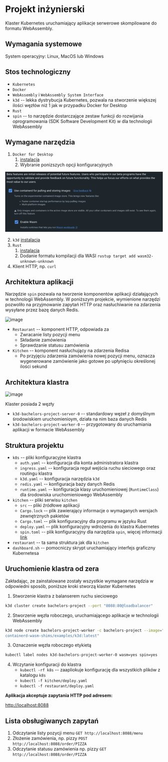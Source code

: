 # Projekt inżynierski

Klaster Kubernetes uruchamiający aplikacje serwerowe skompilowane do formatu WebAssembly.

## Wymagania systemowe

System operacyjny: Linux, MacOS lub Windows

## Stos technologiczny

- `Kubernetes`
- `Docker`
- `WebAssembly` i `WebAssembly System Interface`
- `k3d` -- lekka dystrybucja Kubernetes, pozwala na stworzenie większej ilości węzłów niż 1 jak w przypadku Docker for Desktop
- `Rust`
- `spin` -- to narzędzie dostarczające zestaw funkcji do rozwijania oprogramowania (SDK Software Development Kit) w dla technologii WebAssembly

## Wymagane narzędzia

1. `Docker for Desktop`
   1. [instalacja](https://www.docker.com/products/docker-desktop/)
   3. Wybranie ponizszych opcji konfiguracyjnych

<img src="./docker-for-desktop-opts.png"/>

2. `k3d` [instalacja](https://k3d.io/v5.6.0/#releases)
3. `Rust`
   1. [instalacja](https://www.rust-lang.org/tools/install)
   2. Dodanie formatu kompilacji dla WASI
   `rustup target add wasm32-unknown-unknown`
4. Klient HTTP, np. `curl`

## Architektura aplikacji

Narzędzie `spin` pozwala na tworzenie komponentów aplikacji działających w technologii WebAssembly. W poniższym projekcie, wymienione narzędzi pozwoliło na przyjmowanie zapytań HTTP oraz nasłuchiwanie na zdarzenia wysyłane przez bazę danych Redis.

![image](https://github.com/ogioldat/wasm-on-cloud/assets/46226715/8d3642f3-757d-4982-89eb-61fd02d6a6ac)

- `Restaurant` -- komponent HTTP, odpowiada za
  - Zwracanie listy pozycji menu
  - Składanie zamówienia
  - Sprawdzanie statusu zamówienia
- `Kitchen` -- komponent nasłuchujący na zdarzenia Redisa
  - Po przyjęciu zdarzenia zamówienia nowej pozycji menu, oznacza wygenerowane zamówienie jako gotowe po upłynięciu określonej ilości sekund

## Architektura klastra

![image](https://github.com/ogioldat/wasm-on-cloud/assets/46226715/639b7c65-e342-476d-985c-ded2cfce47e4)

Klaster posiada 2 węzły

- `k3d-bachelors-project-server-0` -- standardowy węzeł z domyślnym środowiskiem uruchomienioym, działa na nim baza danych Redis
- `k3d-bachelors-project-worker-0` -- przygotowany do uruchamiania aplikacji w formacie WebAssembly

## Struktura projektu

- `k8s` -- pliki konfiguracyjne klastra
  - `auth.yaml` -- konfiguracja dla konta administratora klastra
  - `ingress.yaml` -- konfiguracja reguł wejścia ruchu sieciowego oraz routingu klastra
  - `k3d.yaml` -- konfiguracja narzędzia `k3d`
  - `redis.yaml` -- konfiguracja bazy danych Redis
  - `runtime.yaml` -- konfiguracja klasy uruchomieniowej (`RuntimeClass`) dla środowiska uruchomieniowego WebAssembly
- `kitchen` -- pliki serwisu `kitchen`
  - `src` -- pliki źródłowe aplikacji
  - `Cargo.lock` -- plik zawierający informacje o wymaganych wersjach zewnętrznych pakietów
  - `Cargo.toml` -- plik konfiguracyjny dla programu w języku Rust
  - `deploy.yaml` -- plik konfiguracyjny wdrożenia do klastra Kubernetes
  - `spin.toml` -- plik konfiguracyjny dla narzędzia `spin`, więcej informacji [link](https://developer.fermyon.com/spin/v2/writing-apps)
- `restaurant` -- ta sama struktura jak dla `kitchen`
- `dashboard.sh` -- pomocniczy skrypt uruchamiający interfejs graficzny Kubernetesa

## Uruchomienie klastra od zera

Zakładając, ze zainstalowane zostały wszystkie wymagane narzędzia w odpowiedni sposób, poniższe kroki stworzą klaster Kubernetes

1. Stworzenie klastra z balanserem ruchu sieciowego

```bash
k3d cluster create bachelors-project --port "8088:80@loadbalancer"
``` 

2. Stworzenie węzła roboczego, uruchamiającego aplikacje w technologii WebAssembly

```bash
k3d node create bachelors-project-worker -c bachelors-project --image="ghcr.io/deislabs/
containerd-wasm-shims/examples/k3d:latest"
```

3. Oznaczenie węzła roboczego etykietą

```bash
kubectl label nodes k3d-bachelors-project-worker-0 wasm=yes spin=yes
```

4. Wczytanie konfiguracji do klastra
   - `kubectl -rf k8s` -- zaapliokuje konfigurację dla wszystkich plików z katalogu `k8s`
   - `kubectl -f kitchen/deploy.yaml`
   - `kubectl -f restaurant/deploy.yaml`

**Aplikacja akceptuje zapytania HTTP pod adresem:**

[http://localhost:8088](http://localhost:8088)

## Lista obsługiwanych zapytań

1. Odczytanie listy pozycji menu `GET http://localhost:8088/menu`
2. Złożenie zamówienia, np. pizzy `POST http://localhost:8088/order/PIZZA`
3. Odczytanie statusu zamówienia np. pizzy `GET http://localhost:8088/order/PIZZA`

